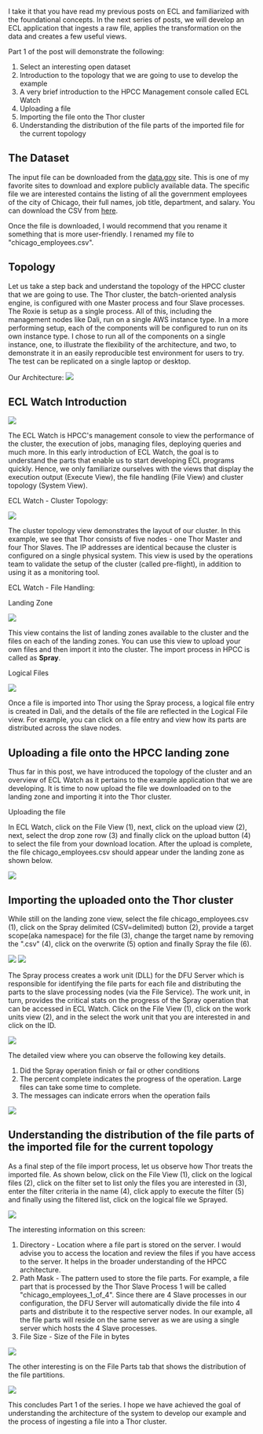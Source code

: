 I take it that you have read my previous posts on ECL and familiarized with the foundational concepts. In the next series of posts, we will develop an ECL application that ingests a raw file, applies the transformation on the data and creates a few useful views.

Part 1 of the post will demonstrate the following:

1. Select an interesting open dataset
1. Introduction to the topology that we are going to use to develop the example
1. A very brief introduction to the HPCC Management console called ECL Watch
1. Uploading a file
1. Importing the file onto the Thor cluster
1. Understanding the distribution of the file parts of the imported file for the current topology

## The Dataset

The input file can be downloaded from the [data.gov](http://data.gov) site. This is one of my favorite sites to download and explore publicly available data. The specific file we are interested contains the listing of all the government employees of the city of Chicago, their full names, job title, department, and salary. You can download the CSV from [here](https://catalog.data.gov/dataset/current-employee-names-salaries-and-position-titles-840f7). 

Once the file is downloaded, I would recommend that you rename it something that is more user-friendly. I renamed my file to "chicago_employees.csv". 

## Topology

Let us take a step back and understand the topology of the HPCC cluster that we are going to use. The Thor cluster, the batch-oriented analysis engine, is configured with one Master process and four Slave processes. The Roxie is setup as a single process. All of this, including the management nodes like Dali, run on a single AWS instance type. In a more performing setup, each of the components will be configured to run on its own instance type. I chose to run all of the components on a single instance, one, to illustrate the flexibility of the architecture, and two, to demonstrate it in an easily reproducible test environment for users to try. The test can be replicated on a single laptop or desktop. 

Our Architecture:
![](/assets/images/Slide5.PNG)

## ECL Watch Introduction

![](/assets/images/slide1.png)

The ECL Watch is HPCC's management console to view the performance of the cluster, the execution of jobs, managing files, deploying queries and much more. In this early introduction of ECL Watch, the goal is to understand the parts that enable us to start developing ECL programs quickly. Hence, we only familiarize ourselves with the views that display the execution output (Execute View), the file handling (File View) and cluster topology (System View).  

ECL Watch - Cluster Topology:

![](/assets/images/slide2.png)

The cluster topology view demonstrates the layout of our cluster. In this example, we see that Thor consists of five nodes - one Thor Master and four Thor Slaves. The IP addresses are identical because the cluster is configured on a single physical system. This view is used by the operations team to validate the setup of the cluster (called pre-flight), in addition to using it as a monitoring tool.    

ECL Watch - File Handling: 

Landing Zone

![](/assets/images/slide3.png)

This view contains the list of landing zones available to the cluster and the files on each of the landing zones. You can use this view to upload your own files and then import it into the cluster. The import process in HPCC is called as **Spray**. 

Logical Files

![](/assets/images/slide4.png)

Once a file is imported into Thor using the Spray process, a logical file entry is created in Dali, and the details of the file are reflected in the Logical File view. For example, you can click on a file entry and view how its parts are distributed across the slave nodes. 

## Uploading a file onto the HPCC landing zone

Thus far in this post, we have introduced the topology of the cluster and an overview of ECL Watch as it pertains to the example application that we are developing. It is time to now upload the file we downloaded on to the landing zone and importing it into the Thor cluster.

Uploading the file

In ECL Watch, click on the File View (1), next, click on the upload view (2), next, select the drop zone row (3) and finally click on the upload button (4) to select the file from your download location. After the upload is complete, the file chicago_employees.csv should appear under the landing zone as shown below. 

![](/assets/images/slide8.png)

## Importing the uploaded onto the Thor cluster

While still on the landing zone view, select the file chicago_employees.csv (1), click on the Spray delimited (CSV=delimited) button (2), provide a target scope(aka namespace) for the file (3), change the target name by removing the ".csv" (4), click on the overwrite (5) option and finally Spray the file (6).  

![](/assets/images/slide9.png)
![](/assets/images/slide10.png)

The Spray process creates a work unit (DLL) for the DFU Server which is responsible for identifying the file parts for each file and distributing the parts to the slave processing nodes (via the File Service). The work unit, in turn, provides the critical stats on the progress of the Spray operation that can be accessed in ECL Watch. Click on the File View (1), click on the work units view (2), and in the select the work unit that you are interested in and click on the ID. 

![](/assets/images/slide11.png)

The detailed view where you can observe the following key details.

1. Did the Spray operation finish or fail or other conditions
1. The percent complete indicates the progress of the operation. Large files can take some time to complete. 
1. The messages can indicate errors when the operation fails

![](/assets/images/slide12.png)

## Understanding the distribution of the file parts of the imported file for the current topology

As a final step of the file import process, let us observe how Thor treats the imported file. As shown below, click on the File View (1), click on the logical files (2), click on the filter set to list only the files you are interested in (3), enter the filter criteria in the name (4), click apply to execute the filter (5) and finally using the filtered list, click on the logical file we Sprayed. 

![](/assets/images/slide13.png)

The interesting information on this screen:

1. Directory - Location where a file part is stored on the server. I would advise you to access the location and review the files if you have access to the server. It helps in the broader understanding of the HPCC architecture.
1. Path Mask - The pattern used to store the file parts. For example, a file part that is processed by the Thor Slave Process 1 will be called "chicago_employees_1_of_4". Since there are 4 Slave processes in our configuration, the DFU Server will automatically divide the file into 4 parts and distribute it to the respective server nodes. In our example, all the file parts will reside on the same server as we are using a single server which hosts the 4 Slave processes.
1. File Size - Size of the File in bytes


![](/assets/images/slide14.png)

The other interesting is on the File Parts tab that shows the distribution of the file partitions.

![](/assets/images/slide15.png)

This concludes Part 1 of the series. I hope we have achieved the goal of understanding the architecture of the system to develop our example and the process of ingesting a file into a Thor cluster. 